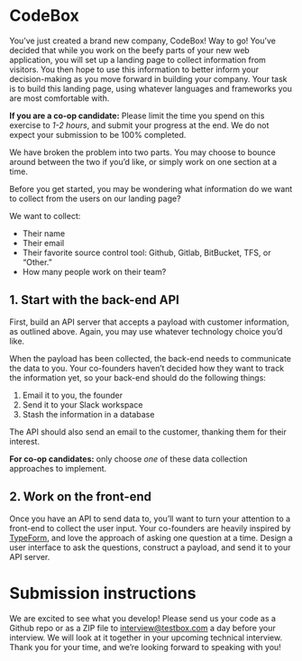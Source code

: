 # CodeBox

You’ve just created a brand new company, CodeBox! Way to go! You’ve decided that while you work on the beefy parts of your new web application, you will set up a landing page to collect information from visitors. You then hope to use this information to better inform your decision-making as you move forward in building your company. Your task is to build this landing page, using whatever languages and frameworks you are most comfortable with. 

**If you are a co-op candidate:** Please limit the time you spend on this exercise to _1-2 hours_, and submit your progress at the end. We do not expect your submission to be 100% completed.

We have broken the problem into two parts. You may choose to bounce around between the two if you’d like, or simply work on one section at a time.

Before you get started, you may be wondering what information do we want to collect from the users on our landing page?

We want to collect:

* Their name
* Their email
* Their favorite source control tool: Github, Gitlab, BitBucket, TFS, or “Other.”
* How many people work on their team?

## 1. Start with the back-end API

First, build an API server that accepts a payload with customer information, as outlined above. Again, you may use whatever technology choice you’d like.

When the payload has been collected, the back-end needs to communicate the data to you. Your co-founders haven’t decided how they want to track the information yet, so your back-end should do the following things:

1. Email it to you, the founder
1. Send it to your Slack workspace
1. Stash the information in a database

The API should also send an email to the customer, thanking them for their interest.

**For co-op candidates:** only choose _one_ of these data collection approaches to implement.

## 2. Work on the front-end

Once you have an API to send data to, you’ll want to turn your attention to a front-end to collect the user input. Your co-founders are heavily inspired by [TypeForm][1], and love the approach of asking one question at a time. Design a user interface to ask the questions, construct a payload, and send it to your API server.

# Submission instructions

We are excited to see what you develop! Please send us your code as a Github repo or as a ZIP file to interview@testbox.com a day before your interview. We will look at it together in your upcoming technical interview. Thank you for your time, and we’re looking forward to speaking with you!

[1]: https://www.typeform.com/

